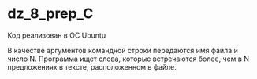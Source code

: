 # dz_8_prep_C

Код реализован в ОС Ubuntu

В качестве аргументов командной строки передаются имя файла и число N. Программа ищет слова, которые встречаются более, чем в N предложениях в тексте, расположенном в файле.
